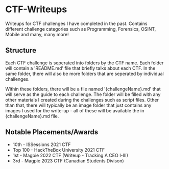 # CTF-Writeups
Writeups for CTF challenges I have completed in the past. Contains different challenge categories such as Programming, Forensics, OSINT, Mobile and many, many more!

## Structure
Each CTF challenge is seperated into folders by the CTF name. Each folder will contain a 'README.md' file that briefly talks about each CTF. In the same folder, there will also be more folders that are seperated by individual challenges.

Within these folders, there will be a file named '{challengeName}.md' that will serve as the guide to each challenge. The folder will be filled with any other materials I created during the challenges such as script files. Other than that, there will typically be an image folder that just contains any images I used for the write-up - all of these will be available the in {challengeName}.md file.

## Notable Placements/Awards
- 10th - ISSessions 2021 CTF
- Top 100 - HackTheBox University 2021 CTF
- 1st - Magpie 2022 CTF (Writeup - Tracking A CEO I-III)
- 3rd - Magpie 2023 CTF (Canadian Students Divison)

